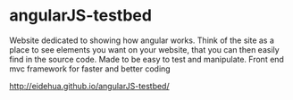 # angularJS-testbed
Website dedicated to showing how angular works. Think of the site as a place to see elements you want on your website, that you can then easily find in the source code. Made to be easy to test and manipulate.
Front end mvc framework for faster and better coding 


http://eidehua.github.io/angularJS-testbed/
